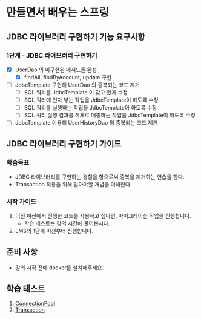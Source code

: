 # 만들면서 배우는 스프링

## JDBC 라이브러리 구현하기 기능 요구사항

### 1단계 - JDBC 라이브러리 구현하기

- [x] UserDao 의 미구현된 메서드들 완성
    - [x] findAll, findByAccount, update 구현
- [ ] JdbcTemplate 구현해 UserDao 의 중복되는 코드 제거
    - [ ] SQL 쿼리를 JdbcTemplate 이 갖고 있게 수정
    - [ ] SQL 쿼리에 인자 넣는 작업을 JdbcTemplate이 하도록 수정
    - [ ] SQL 쿼리를 실행하는 작업을 JdbcTemplate이 하도록 수정
    - [ ] SQL 쿼리 실행 결과를 객체로 매핑하는 작업을 JdbcTemplate이 하도록 수정
- [ ] JdbcTemplate 이용해 UserHistoryDao 의 중복되는 코드 제거

## JDBC 라이브러리 구현하기 가이드

### 학습목표

- JDBC 라이브러리를 구현하는 경험을 함으로써 중복을 제거하는 연습을 한다.
- Transaction 적용을 위해 알아야할 개념을 이해한다.

### 시작 가이드

1. 이전 미션에서 진행한 코드를 사용하고 싶다면, 마이그레이션 작업을 진행합니다.
    - 학습 테스트는 강의 시간에 풀어봅시다.
2. LMS의 1단계 미션부터 진행합니다.

## 준비 사항

- 강의 시작 전에 docker를 설치해주세요.

## 학습 테스트

1. [ConnectionPool](study/src/test/java/connectionpool)
2. [Transaction](study/src/test/java/transaction)
